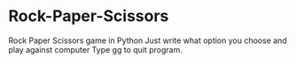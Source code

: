 # Rock-Paper-Scissors
Rock Paper Scissors game in Python
Just write what option you choose and play against computer
Type gg to quit program.
